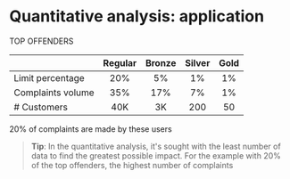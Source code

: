 # Quantitative analysis: application



TOP OFFENDERS

|                   | Regular | Bronze | Silver | Gold |
| ----------------- | :-----: | :----: | :----: | :--: |
| Limit percentage  |   20%   |   5%   |   1%   |  1%  |
| Complaints volume |   35%   |   17%  |   7%   |  1%  |
| # Customers       |   40K   |   3K   |   200  |  50  |

20% of complaints are made by these users

> **Tip**: In the quantitative analysis, it's sought with the least number of data to find the greatest possible impact. For the example with 20% of the top offenders, the highest number of complaints
